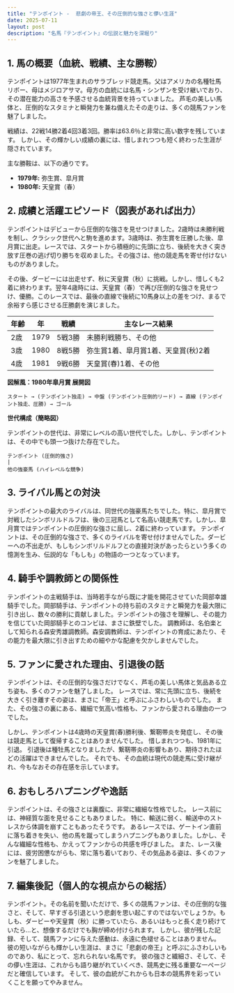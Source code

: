 ```yaml
---
title: "テンポイント -  悲劇の帝王、その圧倒的な強さと儚い生涯"
date: 2025-07-11
layout: post
description: "名馬『テンポイント』の伝説と魅力を深堀り"
---
```


## 1. 馬の概要（血統、戦績、主な勝鞍）

テンポイントは1977年生まれのサラブレッド競走馬。父はアメリカの名種牡馬リボー、母はメジロアサマ。母方の血統には名馬・シンザンを受け継いでおり、その潜在能力の高さを予感させる血統背景を持っていました。  芦毛の美しい馬体と、圧倒的なスタミナと瞬発力を兼ね備えたその走りは、多くの競馬ファンを魅了しました。

戦績は、22戦14勝2着4回3着3回。勝率は63.6％と非常に高い数字を残しています。  しかし、その輝かしい成績の裏には、惜しまれつつも短く終わった生涯が隠されています。

主な勝鞍は、以下の通りです。

* **1979年:**  弥生賞、皐月賞
* **1980年:**  天皇賞（春）


## 2. 成績と活躍エピソード（図表があれば出力）

テンポイントはデビューから圧倒的な強さを見せつけました。2歳時は未勝利戦を制し、クラシック世代へと駒を進めます。3歳時は、弥生賞を圧勝した後、皐月賞に出走。レースでは、スタートから積極的に先頭に立ち、後続を大きく突き放す圧巻の逃げ切り勝ちを収めました。その強さは、他の競走馬を寄せ付けないものがありました。

その後、ダービーには出走せず、秋に天皇賞（秋）に挑戦。しかし、惜しくも2着に終わります。翌年4歳時には、天皇賞（春）で再び圧倒的な強さを見せつけ、優勝。このレースでは、最後の直線で後続に10馬身以上の差をつけ、まるで余裕すら感じさせる圧勝劇を演じました。

| 年齢 | 年 | 戦績 | 主なレース結果 |
|---|---|---|---|
| 2歳 | 1979 | 5戦3勝 | 未勝利戦勝ち、その他 |
| 3歳 | 1980 | 8戦5勝 | 弥生賞1着、皐月賞1着、天皇賞(秋)2着 |
| 4歳 | 1981 | 9戦6勝 | 天皇賞(春)1着、その他 |


**図解風：1980年皐月賞 展開図**

```
スタート → (テンポイント独走) → 中盤 (テンポイント圧倒的リード) → 直線 (テンポイント独走、圧勝) → ゴール
```

**世代構成（簡略図）**

テンポイントの世代は、非常にレベルの高い世代でした。しかし、テンポイントは、その中でも頭一つ抜けた存在でした。

```
テンポイント (圧倒的強さ)
|
他の強豪馬 (ハイレベルな競争)
```


## 3. ライバル馬との対決

テンポイントの最大のライバルは、同世代の強豪馬たちでした。特に、皐月賞で対戦したシンボリルドルフは、後の三冠馬として名高い競走馬です。しかし、皐月賞ではテンポイントの圧倒的な強さに屈し、2着に終わっています。  テンポイントは、その圧倒的な強さで、多くのライバルを寄せ付けませんでした。ダービーへの不出走が、もしもシンボリルドルフとの直接対決があったらという多くの憶測を生み、伝説的な「もしも」の物語の一つとなっています。


## 4. 騎手や調教師との関係性

テンポイントの主戦騎手は、当時若手ながら既に才能を開花させていた岡部幸雄騎手でした。岡部騎手は、テンポイントの持ち前のスタミナと瞬発力を最大限に引き出し、数々の勝利に貢献しました。テンポイントの強さを理解し、その能力を信じていた岡部騎手とのコンビは、まさに鉄壁でした。  調教師は、名伯楽として知られる森安秀雄調教師。森安調教師は、テンポイントの育成にあたり、その能力を最大限に引き出すための細やかな配慮を欠かしませんでした。


## 5. ファンに愛された理由、引退後の話

テンポイントは、その圧倒的な強さだけでなく、芦毛の美しい馬体と気品ある立ち姿も、多くのファンを魅了しました。  レースでは、常に先頭に立ち、後続を大きく引き離すその姿は、まさに「帝王」と呼ぶにふさわしいものでした。  また、その強さの裏にある、繊細で気高い性格も、ファンから愛される理由の一つでした。

しかし、テンポイントは4歳時の天皇賞(春)勝利後、繋靭帯炎を発症し、その後は競走馬として復帰することはありませんでした。  惜しまれつつも、1981年に引退。  引退後は種牡馬となりましたが、繋靭帯炎の影響もあり、期待されたほどの活躍はできませんでした。  それでも、その血統は現代の競走馬に受け継がれ、今もなおその存在感を示しています。


## 6. おもしろハプニングや逸話

テンポイントは、その強さとは裏腹に、非常に繊細な性格でした。  レース前には、神経質な面を見せることもありました。  特に、輸送に弱く、輸送中のストレスから体調を崩すこともあったそうです。  あるレースでは、ゲートイン直前に落ち着きを失い、他の馬を蹴ってしまうハプニングもありました。しかし、そんな繊細な性格も、かえってファンからの共感を呼びました。  また、レース後には、疲労困憊ながらも、常に落ち着いており、その気品ある姿は、多くのファンを魅了しました。


## 7. 編集後記（個人的な視点からの総括）

テンポイント。その名前を聞いただけで、多くの競馬ファンは、その圧倒的な強さと、そして、早すぎる引退という悲劇を思い起こすのではないでしょうか。もしも、ダービーや天皇賞（秋）に勝っていたら、あるいはもっと長く走り続けていたら…と、想像するだけでも胸が締め付けられます。  しかし、彼が残した記録、そして、競馬ファンに与えた感動は、永遠に色褪せることはありません。  彼の短いながらも輝かしい生涯は、まさに「悲劇の帝王」と呼ぶにふさわしいものであり、私にとって、忘れられない名馬です。  彼の強さと繊細さ、そして、その儚い生涯は、これからも語り継がれていくべき、競馬史に残る重要な一ページだと確信しています。  そして、彼の血統がこれからも日本の競馬界を彩っていくことを願ってやみません。
